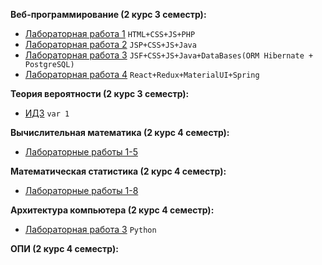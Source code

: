 <b>Веб-программирование (2 курс 3 семестр):</b>  

- [Лабораторная работа 1](https://github.com/alinaagnistova/web_lab1) `HTML+CSS+JS+PHP`
- [Лабораторная работа 2](https://github.com/alinaagnistova/web_lab2) `JSP+CSS+JS+Java`
- [Лабораторная работа 3](https://github.com/alinaagnistova/web_lab3) `JSF+CSS+JS+Java+DataBases(ORM Hibernate + PostgreSQL)`
- [Лабораторная работа 4](https://github.com/alinaagnistova/web_lab4) `React+Redux+MaterialUI+Spring`

<b>Теория вероятности (2 курс 3 семестр):</b>  
- [ИДЗ](https://github.com/alinaagnistova/ITMO/theory_of_probability) `var 1`

<b>Вычислительная математика (2 курс 4 семестр):</b>  
- [Лабораторные работы 1-5](https://github.com/alinaagnistova/ITMO/tree/main/comp_math) 


<b>Математическая статистика (2 курс 4 семестр):</b> 
- [Лабораторные работы 1-8](https://github.com/alinaagnistova/ITMO/tree/main/math_stat) 

<b>Архитектура компьютера (2 курс 4 семестр):</b>
- [Лабораторная работа 3](https://github.com/alinaagnistova/csa_lab_3) `Python`  </br>

<b>ОПИ (2 курс 4 семестр):</b>



